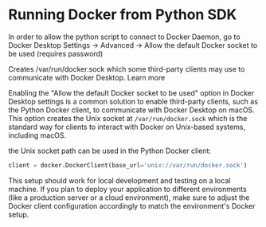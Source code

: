 # Running Docker from Python SDK

In order to allow the python script to connect to Docker Daemon, go to Docker Desktop Settings -> Advanced ->
Allow the default Docker socket to be used (requires password)

Creates /var/run/docker.sock which some third-party clients may use to communicate with Docker Desktop. Learn more

Enabling the "Allow the default Docker socket to be used" option in Docker Desktop settings is a common solution to enable third-party clients, such as the Python Docker client, to communicate with Docker Desktop on macOS. This option creates the Unix socket at `/var/run/docker.sock` which is the standard way for clients to interact with Docker on Unix-based systems, including macOS.

the Unix socket path can be used in the Python Docker client:

```python
client = docker.DockerClient(base_url='unix://var/run/docker.sock')
```

This setup should work for local development and testing on a local machine. If you plan to deploy your application to different environments (like a production server or a cloud environment), make sure to adjust the Docker client configuration accordingly to match the environment's Docker setup.
